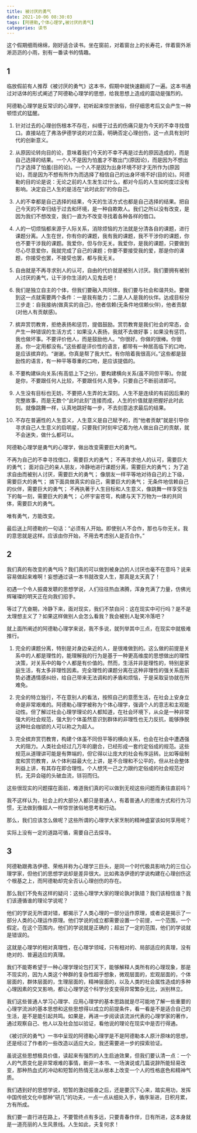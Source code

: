 ```yaml
---
title: 被讨厌的勇气
date: 2021-10-06 08:30:03
tags: [阿德勒,个体心理学,被讨厌的勇气]
categories: 读书
---
```

这个假期细雨绵绵，刚好适合读书。坐在窗前，对着窗台上的长寿花，伴着窗外淅淅沥沥的小雨，别有一番读书的情趣。

## 1

临放假前有人推荐《被讨厌的勇气》这本书，假期中就快速翻阅了一遍。这本书通过对话体的形式阐述了阿德勒心理学的思想，给我思想上造成的震动是强烈的。

阿德勒心理学是反常识的心理学，初听起来惊世骇俗，但仔细思考后又会产生一种顿悟式的猛醒。

1. 针对过去的心理创伤根本不存在，纠缠于过去的伤痛只是为今天的不幸寻找借口。直接站在了弗洛伊德学说的对立面，明确否定心理创伤，这一点具有划时代的创新意义。

2. 从原因论转向目的论，意味着我们今天的不幸不再是过去的原因造成的，而是自己选择的结果。一个人不是因为怕羞才不敢出门(原因论)，而是因为不想出门才选择了怕羞(目的论)。一个人不是因为出身环境不好才无所作为(原因论)，而是因为不想有所作为而选择了相信自己的出身环境不好(目的论)。阿德勒的目的论是说：无论之前的人生发生过什么，都对今后的人生如何度过没有影响。决定自己人生的是活在“此时此刻”的你自己。

3. 人的不幸都是自己选择的结果，今天的生活方式也都是自己选择的结果。把自己今天的不幸归结于过去和环境，是一种自欺欺人。我们之所以没有改变，是因为我们不想改变，我们一直为不改变寻找着各种各样的借口。

4. 人的一切烦恼都来源于人际关系，消除烦恼的方法就是分清各自的课题，进行课题分离。人生在世，你有你的课题，我有我的课题，我不干涉你的课题，你也不要干涉我的课题。我爱你，但与你无关。我爱你，是我的课题，只要做到尽心尽意爱你，我就完成了自己的课题；你要不要接受我的爱，那是你的课题，你接受也罢，不接受也罢，都与我无关。

5. 自由就是不再寻求别人的认可，自由的代价就是被别人讨厌。我们要拥有被别人讨厌的勇气，让干涉你生活的人见鬼去吧！

6. 我们是独立自主的个体，但我们要融入共同体，我们要与社会和谐共处。要做到这一点就需要两个条件：一是我有能力；二是人人是我的伙伴。达成目标分三步走：自我接纳(做真实的自己)，他者信赖(无条件地信赖伙伴)，他者贡献(对他人有贡献感)。

7. 摈弃赏罚教育，拒绝表扬和惩罚，提倡鼓励。赏罚教育是我们社会的常态，会产生一种错误的生活方式：如果没人表扬，我就不去做好事；如果没有惩罚，我也做坏事。不要评价他人，而是鼓励他人。“你很好。你做的很棒。你很差。你一定用都没有。”这些都是评价性的语言，都带有一种居高临下的口吻，是应该摈弃的。“谢谢。你真是帮了我大忙。有你陪着我很高兴。”这些都是鼓励性的语言，有一种平等尊重的口吻，是应该提倡的。

8. 不要构建纵向关系(有高低上下之分)，要构建横向关系(虽不同但平等)。你就是你，不要跟任何人比较，不要跟任何人竞争，只要自己不断前进即可。

9. 人生没有目标也无妨，不要把人生弄的太深刻。人生不是连续的有前因后果的完整故事，而是无数个“此时此刻”连接而成，人生的价值就是把握好此时此刻。就像跳舞一样，认真地跳好每一步，不去刻意追求最后的结果。

10. 不存在普遍性的人生意义，人生意义是自己赋予的，而“他者贡献”就是引导你寻求自己人生意义的启明星，只要我们时刻牢记着为他人做出自己的贡献，就不会迷失，做什么都可以。

阿德勒心理学是勇气的心理学，做出改变需要巨大的勇气。

不再为自己的不幸寻找借口，需要巨大的勇气；
不再寻求他人的认可，需要巨大的勇气；
面对自己的亲人朋友，冷静地进行课题分离，需要巨大的勇气；
为了追求自由而被别人讨厌，需要巨大的勇气；
像朋友一样平等地对待自己的上下级，需要巨大的勇气；
摘下面具做真实的自己，需要巨大的勇气；
无条件地信赖自己的伙伴，需要巨大的勇气；
不再执著于人生目标和人生意义，像跳舞一样享受当下的每一刻，需要巨大的勇气；
心怀宇宙苍穹，构建与天下万物为一体的共同体，需要巨大的勇气。

唯有勇气，方能改变。

最后送上阿德勒的一句话：“必须有人开始。即使别人不合作，那也与你无关。我的意思就是这样。应该由你开始，不用去考虑别人是否合作。”

## 2

我们真的有改变的勇气吗？我们真的可以做到被身边的人讨厌也毫不在意吗？说来容易做起来难啊！妄想通过读一本书就改变人生，那真是太天真了！

初遇一个令人振聋发聩的思想学说，人们往往热血沸腾，浑身充满了力量，仿佛光辉璀璨的明天正在向我们招手。

等过了亢奋期，冷静下来，面对现实，我们不禁自问：这在现实中可行吗？是不是太理想主义了？如果这样做别人会怎么看我？我会被别人耻笑冷落吧？

就上面所阐述的阿德勒心理学来说，我不多说，就列举其中三点，在现实中就极难推行。

1. 完全的课题分离，特别是对身边亲近的人，是很难做到的。这么做的前提是关系中的人都是理性的，能理解我的行为是基于一种更高维度的思想做出的理性决策，对关系中的每个人都是有价值的。然而，生活并非是理性的，特别是家庭生活，有太多非理性因素。完全理性的课题分离在这种非理性的强关系面前势必遭遇情感纠纷，给自己带来无法调和的矛盾和烦恼，于是采取妥协就在所难免。

2. 完全的特立独行，不在意别人的看法，按照自己的意愿生活，在社会上安身立命是非常艰难的。阿德勒心理学被称为个体心理学，强调个人的意志和主观能动性。但了解过社会心理学理论的人都知道，在社会环境下，从众是一种非常强大的社会规范，强大到个体虽然意识到群体的非理性也无力反抗，能够挣脱这种社会枷锁的人可以称之为超人。

3. 完全摈弃赏罚教育，构建个体虽不同但平等的横向关系，也会在社会中遭遇强大的阻力。人类社会经过几万年的磨合，已经形成一套约定俗成的规范。这些规范从道理讲可能是有弊端的，但它得以让庞大的社会有序运转。比如等级制度和赏罚教育，从个体利益最大化上讲，是不合理和不公平的，但从社会整体利益上讲，有其存在即合理性。个人想凭一己之力跟约定俗成的社会规范对抗，无异会碰的头破血流，铩羽而归。

这些很现实的问题摆在面前，难道我们真的可以做到无视这些问题而勇往直前吗？

我不这样认为，社会上的大部分人都只是普通人，有着普通人的思维方式和行为习惯，无法做到像超人一样惊世骇俗地思考和行动。

那么，我们应该怎么做呢？这些所谓的心理学大家烹制的精神盛宴该如何享用呢？

实际上没有一定的道路可循，需要自己去探寻。

## 3

阿德勒跟弗洛伊德、荣格并称为心理学三巨头，是同一个时代极具影响力的三位心理学家，但他们的思想学说却是差异很大。比如弗洛伊德的学说构建在心理创伤这个根基之上，而阿德勒却完全否认心理创伤的存在。

那么我们不免有这样的疑问：这些心理学大家的理论孰对孰错？我们该相信谁？我们该遵循谁的理论学说呢？

他们的学说无所谓对错，都揭示了人类心理的一部分运作原理，或者说是揭示了一部分人类的心理运作原理。他们学说的成立都需要设置一个前提，一个范围，一个假定。在这个范围内，他们的学说就是正确的；超出了一定的范围，他们的学说就是错误的。

这就是心理学的相对真理性，在心理学领域，只有相对的、局部适应的真理，没有绝对的、普遍适应的真理。

我们不能寄希望于一种心理学理论包打天下，能够解释人类所有的心理现象，那是不现实的，因为人类这个种群的复杂性超乎想象，微观层面的，宏观层面的，个体层面的，群体层面的，生理层面的，精神层面的，以及人类的社会属性造成的多种心理因素的交叉影响，都让心理学这个科学分支变得异常繁杂无比，派别林立。

我们这些普通人学习心理学、应用心理学的基本思路就是尽可能地了解一些重要的心理学流派的基本思想和这些思想得以成立的前提条件，看一看是不是适合自己的生活，是不是能引起共鸣。如果是，再进一步阅读该流派代表的心理学家的著作，通过观察自己、他人以及社会加以验证，看他说的理论在现实中是否行得通。

《被讨厌的勇气》一书中呈现的阿德勒心理学是不是阿德勒本人原汁原味的思想，还是经过了作者的一些改造以适应大众，我还需要进一步的探索验证。

虽说这些思想极具价值，读起来有强烈的人生启迪效果，但我们要认清一点：一个人的气质变化是非常艰难的事情，断非一本书、一场演说或几篇说辞所能轻易改变，那种热血式的冲动和短暂的热情无法从根本上改变一个人的性格底色和精神气质。

我们遇到好的思想学说，短暂的激动振奋之后，还是要沉下心来，踏实用功，发挥中国传统文化中那种“研几”的功夫，一点一点从细处入手，循序渐进，日积月累，方有所成。

我们要一直行进在路上，不要管终点有多远，只要青春作伴，日有所进，这本身就是一道亮丽的人生风景线。人生如此，夫复何求！ 
